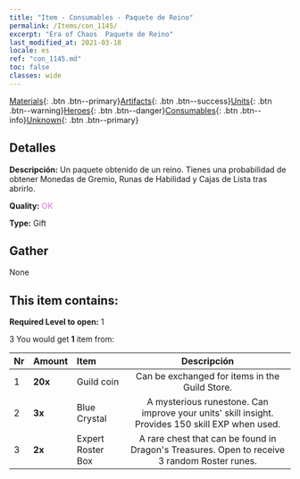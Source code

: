 ```yaml
---
title: "Item - Consumables - Paquete de Reino"
permalink: /Items/con_1145/
excerpt: "Era of Chaos  Paquete de Reino"
last_modified_at: 2021-03-18
locale: es
ref: "con_1145.md"
toc: false
classes: wide
---
```

 [Materials](/es/Items/){: .btn .btn--primary}[Artifacts](/es/Items/Artifacts/){: .btn .btn--success}[Units](/es/Items/Units/){: .btn .btn--warning}[Heroes](/es/Items/Heroes/){: .btn .btn--danger}[Consumables](/es/Items/Consumables/){: .btn .btn--info}[Unknown](/es/Items/Unknown/){: .btn .btn--primary}

## Detalles
 **Descripción:** Un paquete obtenido de un reino. Tienes una probabilidad de obtener Monedas de Gremio, Runas de Habilidad y Cajas de Lista tras abrirlo.

 **Quality:** <span style="color: #DA70D6">OK</span>

 **Type:** Gift

## Gather

  None

## This item contains:

 **Required Level to open:** 1

 3 You would get **1** item  from:

  | Nr | Amount |     Item    | Descripción |
  |:---|:-------|:------------|:-----------:|
  | 1 |  **20x** | Guild coin | Can be exchanged for items in the Guild Store.  | 
  | 2 |  **3x** | Blue Crystal | A mysterious runestone. Can improve your units' skill insight. Provides 150 skill EXP when used.  | 
  | 3 |  **2x** | Expert Roster Box | A rare chest that can be found in Dragon's Treasures. Open to receive 3 random Roster runes.  | 
